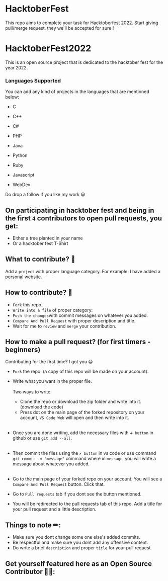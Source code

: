 # HacktoberFest
This repo aims to complete your task for Hacktoberfest 2022. Start giving pull/merge request, they we'll be accepted for sure !

# HacktoberFest2022

This is an open source project that is dedicated to the hacktober fest for the year 2022. 

### Languages Supported

You can add any kind of projects in the languages that are mentioned below:

* C

* C++

* C#

* PHP

* Java

* Python

* Ruby

* Javascript

* WebDev


Do drop a follow if you like my work 😀

## On participating in hacktober fest and being in the first `4` contributors to open pull requests, you get:
- Either a tree planted in your name
- Or a hacktober fest T-Shirt

## What to contribute? 🤔

Add a `project` with proper language category.
For example: I have added a personal website.


## How to contribute? 🤝

- `Fork` this repo.
- `Write into a file` of proper category: <br/>
- `Push the changes`with commit messages on whatever you added.
- `Compare And Pull Request` with proper description and title.
-  Wait for me to `review` and `merge` your contribution.

## How to make a pull request? (for first timers - beginners)

Contributing for the first time? I got you 😀

- `Fork` the repo. (a copy of this repo will be made on your account).



- Write what you want in the proper file.<br/><br/>
    Two ways to write: <br/>
  - Clone the repo or download the zip folder and write into it. (download the code)
  - Press dot on the main page of the forked repository on your account, `VS Code Web` will open and then write into it.<br/><br/>
- Once you are done writing, add the necessary files with `➕ button` in github or use `git add --all`.<br/><br/>
- Then commit the files using the `✔ button` in vs code or use command `git commit -m "message"` command where in `message`, you will write a message about whatever you added.<br/><br/>



- Go to the main page of your forked repo on your account. You will see a `Compare And Pull Request` button. Click that.



- Go to `Pull requests` tab if you dont see the button mentioned.



- You will be redirected to the pull requests tab of this repo. Add a title for your pull request and a little description.

## Things to note ✏:

- Make sure you dont change some one else's added commits.
- Be respectful and make sure you dont add any offensive content.
- Do write a brief `description` and proper `title` for your pull request.



## Get yourself featured here as an Open Source Contributor 🎉🙌:

